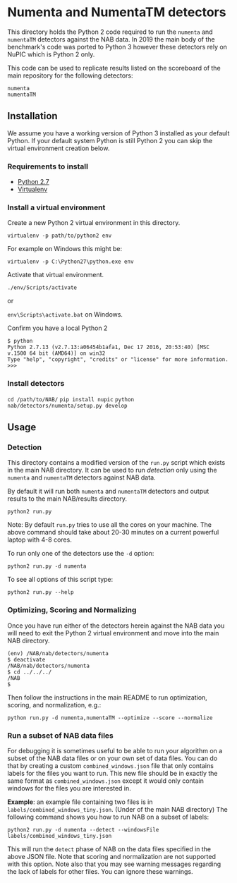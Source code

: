 # Numenta and NumentaTM detectors

This directory holds the Python 2 code required to run the `numenta` and
`numentaTM` detectors against the NAB data. In 2019 the main body of the
benchmark's code was ported to Python 3 however these detectors rely on NuPIC
which is Python 2 only.

This code can be used to replicate results listed on the scoreboard of
the main repository for the following detectors:

    numenta
    numentaTM

## Installation

We assume you have a working version of Python 3 installed as your default Python.
If your default system Python is still Python 2 you can skip the virtual environment
creation below.

### Requirements to install

- [Python 2.7](https://www.python.org/download/)
- [Virtualenv](https://pypi.org/project/virtualenv/)

### Install a virtual environment

Create a new Python 2 virtual environment in this directory.

`virtualenv -p path/to/python2 env`

For example on Windows this might be:

`virtualenv -p C:\Python27\python.exe env`

Activate that virtual environment.

`./env/Scripts/activate`

or

`env\Scripts\activate.bat` on Windows.

Confirm you have a local Python 2

```
$ python
Python 2.7.13 (v2.7.13:a06454b1afa1, Dec 17 2016, 20:53:40) [MSC v.1500 64 bit (AMD64)] on win32
Type "help", "copyright", "credits" or "license" for more information.
>>>
```

### Install detectors

`cd /path/to/NAB/`
`pip install nupic`
`python nab/detectors/numenta/setup.py develop`

## Usage

### Detection

This directory contains a modified version of the `run.py` script which exists
in the main NAB directory. It can be used to run *detection* only using the
`numenta` and `numentaTM` detectors against NAB data.

By default it will run both `numenta` and `numentaTM` detectors and output
results to the main NAB/results directory.

`python2 run.py`

Note: By default `run.py` tries to use all the cores on your machine. The above
command should take about 20-30 minutes on a current powerful laptop with 4-8
cores.

To run only one of the detectors use the `-d` option:

`python2 run.py -d numenta`

To see all options of this script type:

`python2 run.py --help`

### Optimizing, Scoring and Normalizing

Once you have run either of the detectors herein against the NAB data you will need
to exit the Python 2 virtual environment and move into the main NAB directory.

```
(env) /NAB/nab/detectors/numenta
$ deactivate                                                          
/NAB/nab/detectors/numenta      
$ cd ../../../
/NAB
$
```

Then follow the instructions in the main README to run optimization, scoring, and normalization, e.g.:

`python run.py -d numenta,numentaTM --optimize --score --normalize`

### Run a subset of NAB data files

For debugging it is sometimes useful to be able to run your algorithm on a
subset of the NAB data files or on your own set of data files. You can do that
by creating a custom `combined_windows.json` file that only contains labels for
the files you want to run. This new file should be in exactly the same format as
`combined_windows.json` except it would only contain windows for the files you
are interested in.

**Example**: an example file containing two files is in
`labels/combined_windows_tiny.json`. (Under of the main NAB directory) The
following command shows you how to run NAB on a subset of labels:

    python2 run.py -d numenta --detect --windowsFile labels/combined_windows_tiny.json

This will run the `detect` phase of NAB on the data files specified in the above
JSON file. Note that scoring and normalization are not supported with this
option. Note also that you may see warning messages regarding the lack of labels
for other files. You can ignore these warnings.
